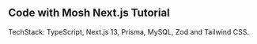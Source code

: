 ## Code with Mosh Next.js Tutorial

TechStack: TypeScript, Next.js 13, Prisma, MySQL, Zod and Tailwind CSS.
